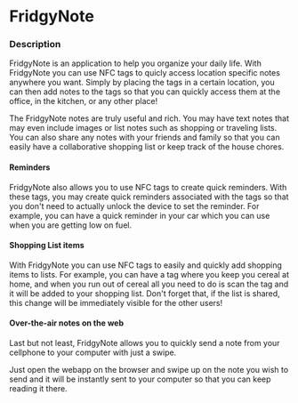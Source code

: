 # FridgyNote

### Description

FridgyNote is an  application to help you organize your daily life. With FridgyNote you can use NFC tags to quicly access location specific notes anywhere you want. Simply by placing the tags in a certain location, you can then add notes to the tags so that you can quickly access them at the office, in the kitchen, or any other place!

The FridgyNote notes are truly useful and rich. You may have text notes that may even include images or list notes such as shopping or traveling lists. You can also share any notes with your friends and family so that you can easily have a collaborative shopping list or keep track of the house chores.

#### Reminders

FridgyNote also allows you to use NFC tags to create quick reminders. With these tags, you may create quick reminders associated with the tags so that you don't need to actually unlock the device to set the reminder. For example, you can have a quick reminder in your car which you can use when you are getting low on fuel.

#### Shopping List items

With FridgyNote you can use NFC tags to easily and quickly add shopping items to lists. For example, you can have a tag where you keep you cereal at home, and when you run out of cereal all you need to do is scan the tag and it will be added to your shopping list. Don't forget that, if the list is shared, this change will be immediately visible for the other users!

#### Over-the-air notes on the web

Last but not least, FridgyNote allows you to quickly send a note from your cellphone to your computer with just a swipe.

Just open the webapp on the browser and swipe up on the note you wish to send and it will be instantly sent to your computer so that you can keep reading it there.
